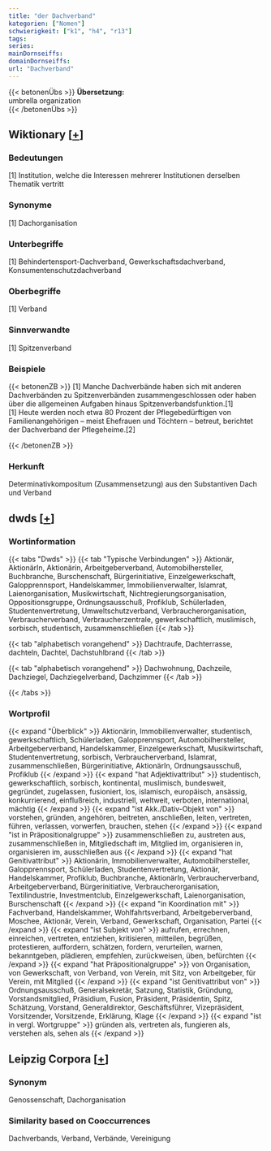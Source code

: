 ```yaml
---
title: "der Dachverband"
kategorien: ["Nomen"]
schwierigkeit: ["k1", "h4", "r13"]
tags:
series:
mainDornseiffs:
domainDornseiffs:
url: "Dachverband"
---
```


{{< betonenÜbs >}}
**Übersetzung:**  
umbrella organization  
{{< /betonenÜbs >}}

## Wiktionary [[+](https://de.wiktionary.org/wiki/Dachverband)]

### Bedeutungen
[1] Institution, welche die Interessen mehrerer Institutionen derselben Thematik vertritt  

### Synonyme
[1] Dachorganisation  

### Unterbegriffe
[1] Behindertensport-Dachverband, Gewerkschaftsdachverband, Konsumentenschutzdachverband  

### Oberbegriffe
[1] Verband  

### Sinnverwandte
[1] Spitzenverband  

### Beispiele
{{< betonenZB >}}
[1] Manche Dachverbände haben sich mit anderen Dachverbänden zu Spitzenverbänden zusammengeschlossen oder haben über die allgemeinen Aufgaben hinaus Spitzenverbandsfunktion.[1]  
[1] Heute werden noch etwa 80 Prozent der Pflegebedürftigen von Familienangehörigen – meist Ehefrauen und Töchtern – betreut, berichtet der Dachverband der Pflegeheime.[2]  

{{< /betonenZB >}}
### Herkunft
Determinativkompositum (Zusammensetzung) aus den Substantiven Dach und Verband  



## dwds [[+](https://www.dwds.de/wb/Dachverband)]

### Wortinformation
{{< tabs "Dwds" >}}
{{< tab "Typische Verbindungen" >}}
Aktionär, AktionärIn, Aktionärin, Arbeitgeberverband, Automobilhersteller, Buchbranche, Burschenschaft, Bürgerinitiative, Einzelgewerkschaft, Galopprennsport, Handelskammer, Immobilienverwalter, Islamrat, Laienorganisation, Musikwirtschaft, Nichtregierungsorganisation, Oppositionsgruppe, Ordnungsausschuß, Profiklub, Schülerladen, Studentenvertretung, Umweltschutzverband, Verbraucherorganisation, Verbraucherverband, Verbraucherzentrale, gewerkschaftlich, muslimisch, sorbisch, studentisch, zusammenschließen
{{< /tab >}}

{{< tab "alphabetisch vorangehend" >}}
Dachtraufe, Dachterrasse, dachteln, Dachtel, Dachstuhlbrand
{{< /tab >}}

{{< tab "alphabetisch vorangehend" >}}
Dachwohnung, Dachzeile, Dachziegel, Dachziegelverband, Dachzimmer
{{< /tab >}}

{{< /tabs >}}

### Wortprofil
{{< expand "Überblick" >}} Aktionärin, Immobilienverwalter, studentisch, gewerkschaftlich, Schülerladen, Galopprennsport, Automobilhersteller, Arbeitgeberverband, Handelskammer, Einzelgewerkschaft, Musikwirtschaft, Studentenvertretung, sorbisch, Verbraucherverband, Islamrat, zusammenschließen, Bürgerinitiative, AktionärIn, Ordnungsausschuß, Profiklub {{< /expand >}}
{{< expand "hat Adjektivattribut" >}} studentisch, gewerkschaftlich, sorbisch, kontinental, muslimisch, bundesweit, gegründet, zugelassen, fusioniert, los, islamisch, europäisch, ansässig, konkurrierend, einflußreich, industriell, weltweit, verboten, international, mächtig {{< /expand >}}
{{< expand "ist Akk./Dativ-Objekt von" >}} vorstehen, gründen, angehören, beitreten, anschließen, leiten, vertreten, führen, verlassen, vorwerfen, brauchen, stehen {{< /expand >}}
{{< expand "ist in Präpositionalgruppe" >}} zusammenschließen zu, austreten aus, zusammenschließen in, Mitgliedschaft im, Mitglied im, organisieren in, organisieren im, ausschließen aus {{< /expand >}}
{{< expand "hat Genitivattribut" >}} Aktionärin, Immobilienverwalter, Automobilhersteller, Galopprennsport, Schülerladen, Studentenvertretung, Aktionär, Handelskammer, Profiklub, Buchbranche, AktionärIn, Verbraucherverband, Arbeitgeberverband, Bürgerinitiative, Verbraucherorganisation, Textilindustrie, Investmentclub, Einzelgewerkschaft, Laienorganisation, Burschenschaft {{< /expand >}}
{{< expand "in Koordination mit" >}} Fachverband, Handelskammer, Wohlfahrtsverband, Arbeitgeberverband, Moschee, Aktionär, Verein, Verband, Gewerkschaft, Organisation, Partei {{< /expand >}}
{{< expand "ist Subjekt von" >}} aufrufen, errechnen, einreichen, vertreten, entziehen, kritisieren, mitteilen, begrüßen, protestieren, auffordern, schätzen, fordern, verurteilen, warnen, bekanntgeben, plädieren, empfehlen, zurückweisen, üben, befürchten {{< /expand >}}
{{< expand "hat Präpositionalgruppe" >}} von Organisation, von Gewerkschaft, von Verband, von Verein, mit Sitz, von Arbeitgeber, für Verein, mit Mitglied {{< /expand >}}
{{< expand "ist Genitivattribut von" >}} Ordnungsausschuß, Generalsekretär, Satzung, Statistik, Gründung, Vorstandsmitglied, Präsidium, Fusion, Präsident, Präsidentin, Spitz, Schätzung, Vorstand, Generaldirektor, Geschäftsführer, Vizepräsident, Vorsitzender, Vorsitzende, Erklärung, Klage {{< /expand >}}
{{< expand "ist in vergl. Wortgruppe" >}} gründen als, vertreten als, fungieren als, verstehen als, sehen als {{< /expand >}}

## Leipzig Corpora [[+](https://corpora.uni-leipzig.de/en/res?word=Dachverband&corpusId=deu_newscrawl-public_2018)]


### Synonym
Genossenschaft, Dachorganisation


### Similarity based on Cooccurrences
Dachverbands, Verband, Verbände, Vereinigung

